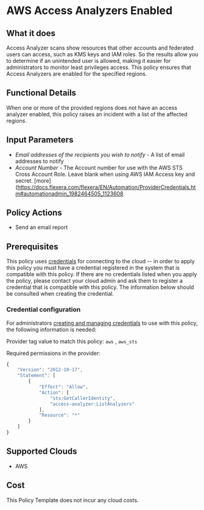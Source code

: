 # AWS Access Analyzers Enabled

## What it does

Access Analyzer scans show resources that other accounts and federated users can access, such as KMS keys and IAM roles. So the results allow you to determine if an unintended user is allowed, making it easier for administrators to monitor least privileges access. This policy ensures that Access Analyzers are enabled for the specified regions.

## Functional Details

When one or more of the provided regions does not have an access analyzer enabled, this policy raises an incident with a list of the affected regions.

## Input Parameters

- *Email addresses of the recipients you wish to notify* - A list of email addresses to notify
- *Account Number* - The Account number for use with the AWS STS Cross Account Role.  Leave blank when using AWS IAM Access key and secret. [more](https://docs.flexera.com/flexera/EN/Automation/ProviderCredentials.htm#automationadmin_1982464505_1123608

## Policy Actions

- Send an email report

## Prerequisites

This policy uses [credentials](https://docs.rightscale.com/policies/users/guides/credential_management.html) for connecting to the cloud -- in order to apply this policy you must have a credential registered in the system that is compatible with this policy. If there are no credentials listed when you apply the policy, please contact your cloud admin and ask them to register a credential that is compatible with this policy. The information below should be consulted when creating the credential.

### Credential configuration

For administrators [creating and managing credentials](https://docs.rightscale.com/policies/users/guides/credential_management.html) to use with this policy, the following information is needed:

Provider tag value to match this policy: `aws` , `aws_sts`

Required permissions in the provider:

```javascript
{
    "Version": "2012-10-17",
    "Statement": [
        {
            "Effect": "Allow",
            "Action": [
                "sts:GetCallerIdentity",
                "access-analyzer:ListAnalyzers"
            ],
            "Resource": "*"
        }
    ]
}
```

## Supported Clouds

- AWS

## Cost

This Policy Template does not incur any cloud costs.

